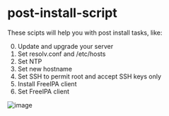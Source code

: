 # post-install-script
These scipts will help you with post install tasks, like:

0. Update and upgrade your server
1. Set resolv.conf and /etc/hosts
2. Set NTP
3. Set new hostname
4. Set SSH to permit root and accept SSH keys only
5. Install FreeIPA client
6. Set FreeIPA client

![image](https://user-images.githubusercontent.com/44606412/147137011-5547e8aa-1613-4023-a46d-9705c2cca087.png)
